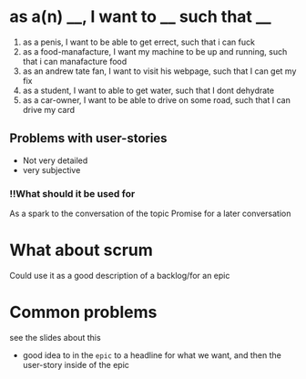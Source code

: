 # as a(n) \_\_, I want to \_\_ such that \_\_
1. as a penis, I want to be able to get errect, such that i can fuck
2. as a food-manafacture, I want my machine to be up and running, such that i can manafacture food
3. as an andrew tate fan, I want to visit his webpage, such that I can get my fix
4. as a student, I want to able to get water, such that I dont dehydrate
5. as a car-owner, I want to be able to drive on some road, such that I can drive my card
## Problems with user-stories
- Not very detailed
- very subjective
### !!What should it be used for
As a spark to the conversation of the topic
Promise for a later conversation
# What about scrum
Could use it as a good description of a backlog/for an epic
# Common problems
see the slides about this
- good idea to in the `epic` to a headline for what we want, and then the user-story inside of the epic

